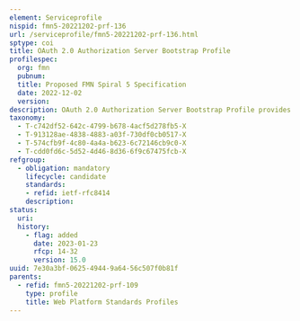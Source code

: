 ```yaml
---
element: Serviceprofile
nispid: fmn5-20221202-prf-136
url: /serviceprofile/fmn5-20221202-prf-136.html
sptype: coi
title: OAuth 2.0 Authorization Server Bootstrap Profile
profilespec:
  org: fmn
  pubnum: 
  title: Proposed FMN Spiral 5 Specification
  date: 2022-12-02
  version: 
description: OAuth 2.0 Authorization Server Bootstrap Profile provides standards and guidance on how OAuth 2.0 Clients can obtain the necessary information required to interact with an OAuth 2.0 Authorization Server.
taxonomy:
  - T-c742df52-642c-4799-b678-4acf5d278fb5-X
  - T-913128ae-4838-4883-a03f-730df0cb0517-X
  - T-574cfb9f-4c80-4a4a-b623-6c72146cb9c0-X
  - T-cdd0fd6c-5d52-4d46-8d36-6f9c67475fcb-X
refgroup:
  - obligation: mandatory
    lifecycle: candidate
    standards: 
    - refid: ietf-rfc8414
    description: 
status:
  uri: 
  history: 
    - flag: added
      date: 2023-01-23
      rfcp: 14-32
      version: 15.0
uuid: 7e30a3bf-0625-4944-9a64-56c507f0b81f
parents:
  - refid: fmn5-20221202-prf-109
    type: profile
    title: Web Platform Standards Profiles
---
```

